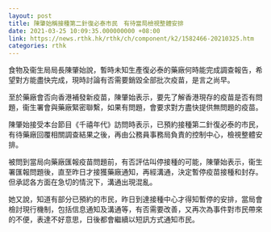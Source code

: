 ```yaml
---
layout: post
title: 陳肇始稱接種第二針復必泰市民　有待當局檢視整體安排
date: 2021-03-25 10:09:35.000000000 +08:00
link: https://news.rthk.hk/rthk/ch/component/k2/1582466-20210325.htm
categories: rthk
---
```


食物及衞生局局長陳肇始說，暫時未知生產復必泰的藥廠何時能完成調查報告，希望對方能盡快完成，現時討論有否需要銷毀全部批次疫苗，是言之尚早。

至於藥廠會否向香港補發新疫苗，陳肇始表示，要先了解香港現存的疫苗是否有問題，衞生署會與藥廠緊密聯繫，如果有問題，會要求對方盡快提供無問題的疫苗。

陳肇始接受本台節目《千禧年代》訪問時表示，已預約接種第二針復必泰的市民，有待藥廠回覆相關調查結果之後，再由公務員事務局負責的控制中心，檢視整體安排。

被問到當局向藥廠匯報疫苗問題前，有否評估叫停接種的可能，陳肇始表示，衞生署匯報問題後，直至昨日才接獲藥廠通知，再經溝通，決定暫停疫苗接種和封存。但承認各方面在急切的情況下，溝通出現混亂。

她又說，知道有部分已預約的市民，昨日到達接種中心才得知暫停的安排，當局會檢討現行機制，包括信息通知及溝通等，有否需要改善，又再次為事件對市民帶來的不便，表達不好意思，日後都會繼續以短訊方式通知市民。
